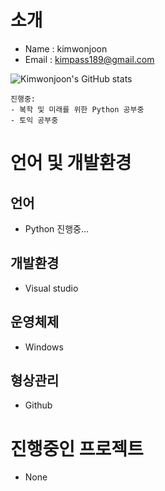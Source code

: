 # 소개
* Name : kimwonjoon
* Email : <kimpass189@gmail.com>

![Kimwonjoon's GitHub stats](https://github-readme-stats.vercel.app/api?username=Kimwonjoon&show_icons=true)

```
진행중:
- 복학 및 미래를 위한 Python 공부중
- 토익 공부중
```

# 언어 및 개발환경

## 언어

* Python 진행중...

## 개발환경

* Visual studio

## 운영체제

* Windows

## 형상관리

* Github

# 진행중인 프로젝트

* None
<!---
Kimwonjoon/Kimwonjoon is a ✨ special ✨ repository because its `README.md` (this file) appears on your GitHub profile.
You can click the Preview link to take a look at your changes.
--->
